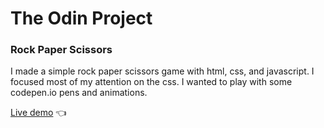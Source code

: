 # The Odin Project

### Rock Paper Scissors
I made a simple rock paper scissors game with html, css, and javascript. I focused most of my attention on the css. I wanted to play with some codepen.io pens and animations.

[Live demo](https://23tor.github.io/odin-rps/) 👈
